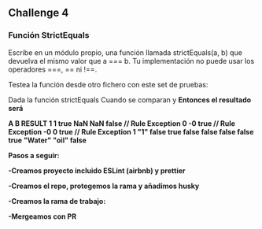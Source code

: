 ## Challenge 4

### Función StrictEquals

Escribe en un módulo propio, una función llamada strictEquals(a, b) que devuelva el mismo valor que a === b. Tu implementación no puede usar los operadores ===, == ni !==.

Testea la función desde otro fichero con este set de pruebas:

Dada la función strictEquals
Cuando se comparan <A> y <B>
Entonces el resultado será <Result>

A B RESULT
1 1 true
NaN NaN false // Rule Exception
0 -0 true // Rule Exception
-0 0 true // Rule Exception
1 "1" false
true false false
false false true
"Water" "oil" false

Pasos a seguir:

-Creamos proyecto incluido ESLint (airbnb) y prettier

-Creamos el repo, protegemos la rama y añadimos husky

-Creamos la rama de trabajo:

-Mergeamos con PR
